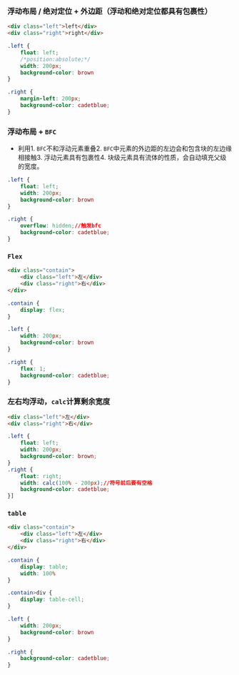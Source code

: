 ### 浮动布局 / 绝对定位 + 外边距（浮动和绝对定位都具有包裹性）
```html
<div class="left">left</div>
<div class="right">right</div>
```
```css
.left {
    float: left;
    /*position:absolute;*/
    width: 200px;
    background-color: brown
}

.right {
    margin-left: 200px;
    background-color: cadetblue;
}
```
###  浮动布局 + `BFC`
- 利用1. `BFC`不和浮动元素重叠2. `BFC`中元素的外边距的左边会和包含块的左边缘相接触3.  浮动元素具有包裹性4. 块级元素具有流体的性质，会自动填充父级的宽度。
```css
.left {
    float: left;
    width: 200px;
    background-color: brown
}

.right {
    overflow: hidden;//触发bfc
    background-color: cadetblue;
}
```
### `Flex`

```html
<div class="contain">
    <div class="left">左</div>
    <div class="right">右</div>
</div>
```
```css
.contain {
    display: flex;
}

.left {
    width: 200px;
    background-color: brown
}

.right {
    flex: 1;
    background-color: cadetblue;
}
```

### 左右均浮动，`calc`计算剩余宽度
```html
<div class="left">左</div>
<div class="right">右</div>
```
```css
.left {
    float: left;
    width: 200px;
    background-color: brown;
}
.right {
    float: right;
    width: calc(100% - 200px);//符号前后要有空格
    background-color: cadetblue;
}]
```
### `table`
```html
<div class="contain">
    <div class="left">左</div>
    <div class="right">右</div>
</div>
```
```css
.contain {
    display: table;
    width: 100%
}

.contain>div {
    display: table-cell;
}

.left {
    width: 200px;
    background-color: brown
}

.right {
    background-color: cadetblue;
}
```